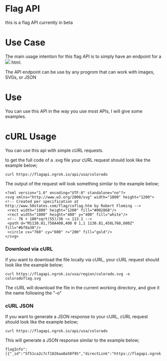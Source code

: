 # Flag API
this is a flag API currently in beta

# Use Case
The main usage intention for this flag API is to simply have an endpoint for a  <img src="image.svg"> html.

The API endpoint can be use by any progrom that can work with images, SVGs, or JSON

# Use
You can use this API in the way you use most APIs, I will give some examples.

# cURL Usage
You can use this api with simple cURL requests.

to get the full code of a .svg file your cURL request should look like the example below;
```
curl https://flagapi.ngrok.io/api/usa/colorado
```
The output of the request will look something similar to the example below;
```
<?xml version="1.0" encoding="UTF-8" standalone="no"?>
<svg xmlns="http://www.w3.org/2000/svg" width="1800" height="1200">
<!-- Created per specification at http://www.50states.com/flag/coflag.htm by Robert Fleming -->
 <rect width="1800" height="1200" fill="#002868"/>
 <rect width="1800" height="400" y="400" fill="white"/>
 <!-- 76 + 180*sqrt(55)/36 ~= 113.1 -->
 <path d="M1130.81,750A400,400 0 1,1 1130.81,450L760,600Z" fill="#bf0a30"/>
 <circle cx="760" cy="600" r="200" fill="gold"/>
</svg>
```

### Download via cURL
if you want to download the file locally via cURL, your cURL request should look like the example below;
```
curl https://flagapi.ngrok.io/usa/region/colorado.svg -o coloradoflag.svg
```
The cURL will download the file in the current working directory, and give it the name following the "-o"
### cURL JSON
If you want to generate a JSON response to your cURL, cURL request should look like the example below;
```
curl https://flagapi.ngrok.io/api/usa/colorado
```
This will generate a JSON response similar to the example below;
```
flagInfo":[{"_id":"5f51ca2c7cf1026aa0a50f95","directLink":"https://flagapi.ngrok.io/usa/region/colorado.svg","quickLink":"colorado.svg","region":"colorado","country":"usa"}]
```

